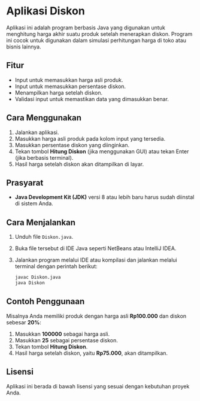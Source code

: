 # Aplikasi Diskon

Aplikasi ini adalah program berbasis Java yang digunakan untuk menghitung harga akhir suatu produk setelah menerapkan diskon. Program ini cocok untuk digunakan dalam simulasi perhitungan harga di toko atau bisnis lainnya.

## Fitur

- Input untuk memasukkan harga asli produk.
- Input untuk memasukkan persentase diskon.
- Menampilkan harga setelah diskon.
- Validasi input untuk memastikan data yang dimasukkan benar.

## Cara Menggunakan

1. Jalankan aplikasi.
2. Masukkan harga asli produk pada kolom input yang tersedia.
3. Masukkan persentase diskon yang diinginkan.
4. Tekan tombol **Hitung Diskon** (jika menggunakan GUI) atau tekan Enter (jika berbasis terminal).
5. Hasil harga setelah diskon akan ditampilkan di layar.

## Prasyarat

- **Java Development Kit (JDK)** versi 8 atau lebih baru harus sudah diinstal di sistem Anda.

## Cara Menjalankan

1. Unduh file `Diskon.java`.
2. Buka file tersebut di IDE Java seperti NetBeans atau IntelliJ IDEA.
3. Jalankan program melalui IDE atau kompilasi dan jalankan melalui terminal dengan perintah berikut:

    ```bash
    javac Diskon.java
    java Diskon
    ```

## Contoh Penggunaan

Misalnya Anda memiliki produk dengan harga asli **Rp100.000** dan diskon sebesar **20%**:

1. Masukkan **100000** sebagai harga asli.
2. Masukkan **25** sebagai persentase diskon.
3. Tekan tombol **Hitung Diskon**.
4. Hasil harga setelah diskon, yaitu **Rp75.000**, akan ditampilkan.

## Lisensi

Aplikasi ini berada di bawah lisensi yang sesuai dengan kebutuhan proyek Anda.
